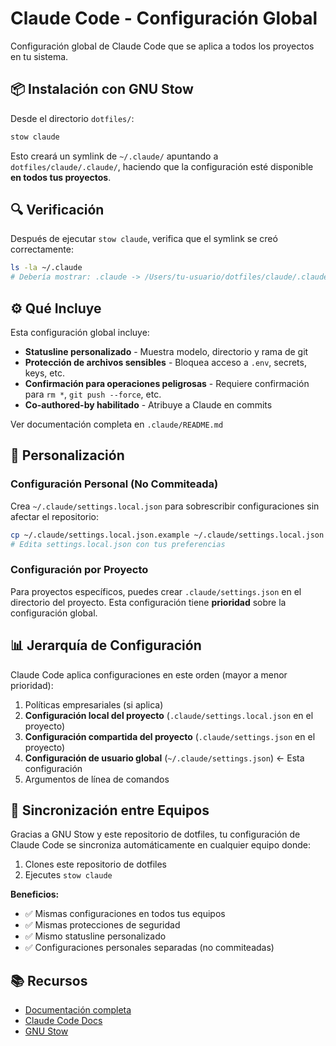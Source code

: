 # Claude Code - Configuración Global

Configuración global de Claude Code que se aplica a todos los proyectos en tu sistema.

## 📦 Instalación con GNU Stow

Desde el directorio `dotfiles/`:

```bash
stow claude
```

Esto creará un symlink de `~/.claude/` apuntando a `dotfiles/claude/.claude/`, haciendo que la configuración esté disponible **en todos tus proyectos**.

## 🔍 Verificación

Después de ejecutar `stow claude`, verifica que el symlink se creó correctamente:

```bash
ls -la ~/.claude
# Debería mostrar: .claude -> /Users/tu-usuario/dotfiles/claude/.claude
```

## ⚙️ Qué Incluye

Esta configuración global incluye:

- **Statusline personalizado** - Muestra modelo, directorio y rama de git
- **Protección de archivos sensibles** - Bloquea acceso a `.env`, secrets, keys, etc.
- **Confirmación para operaciones peligrosas** - Requiere confirmación para `rm *`, `git push --force`, etc.
- **Co-authored-by habilitado** - Atribuye a Claude en commits

Ver documentación completa en `.claude/README.md`

## 🎨 Personalización

### Configuración Personal (No Commiteada)

Crea `~/.claude/settings.local.json` para sobrescribir configuraciones sin afectar el repositorio:

```bash
cp ~/.claude/settings.local.json.example ~/.claude/settings.local.json
# Edita settings.local.json con tus preferencias
```

### Configuración por Proyecto

Para proyectos específicos, puedes crear `.claude/settings.json` en el directorio del proyecto. Esta configuración tiene **prioridad** sobre la configuración global.

## 📊 Jerarquía de Configuración

Claude Code aplica configuraciones en este orden (mayor a menor prioridad):

1. Políticas empresariales (si aplica)
2. **Configuración local del proyecto** (`.claude/settings.local.json` en el proyecto)
3. **Configuración compartida del proyecto** (`.claude/settings.json` en el proyecto)
4. **Configuración de usuario global** (`~/.claude/settings.json`) ← Esta configuración
5. Argumentos de línea de comandos

## 🔄 Sincronización entre Equipos

Gracias a GNU Stow y este repositorio de dotfiles, tu configuración de Claude Code se sincroniza automáticamente en cualquier equipo donde:

1. Clones este repositorio de dotfiles
2. Ejecutes `stow claude`

**Beneficios:**
- ✅ Mismas configuraciones en todos tus equipos
- ✅ Mismas protecciones de seguridad
- ✅ Mismo statusline personalizado
- ✅ Configuraciones personales separadas (no commiteadas)

## 📚 Recursos

- [Documentación completa](./.claude/README.md)
- [Claude Code Docs](https://docs.claude.com/en/docs/claude-code)
- [GNU Stow](https://www.gnu.org/software/stow/)
